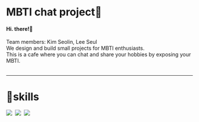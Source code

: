 # MBTI chat project🚀
	
<h4>Hi. there!&#128075;</h4>
Team members: Kim Seolin, Lee Seul<br/>
We design and build small projects for MBTI enthusiasts.<br/>
This is a cafe where you can chat and share your hobbies by exposing your MBTI.<br/>
<br/>
<hr>
  <h1>🔧skills</h1>  
<img src="https://img.shields.io/badge/Spring-00bf00?style=flat-square&logo=Spring&logoColor=white"/></a>&nbsp
<img src="https://img.shields.io/badge/쓰고자하는_텍스트-컬러코드?style=flat-square&logo=simpleicons에서_아이콘이름&logoColor=white"/></a>&nbsp 
<img src="https://img.shields.io/badge/쓰고자하는_텍스트-컬러코드?style=flat-square&logo=simpleicons에서_아이콘이름&logoColor=white"/></a>&nbsp 
